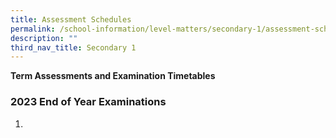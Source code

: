 ```yaml
---
title: Assessment Schedules
permalink: /school-information/level-matters/secondary-1/assessment-schedules/
description: ""
third_nav_title: Secondary 1
---
```

**Term Assessments and Examination Timetables**

### 2023 End of Year Examinations

1. 